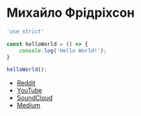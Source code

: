 # Михайло Фрідріхсон

```javascript
'use strict'

const helloWorld = () => {
	console.log('Hello World!');
}

helloWorld();
```

- [Reddit](https://www.reddit.com/ "The front page of the internet")
- [YouTube](https://www.youtube.com/ "Enjoy the videos and music you love, upload original content, and share it all with friends, family, and the world on YouTube")
- [SoundCloud](https://www.soundcloud.com/ "Listen to free music and podcasts on SoundCloud")
- [Medium](https://medium.com/ "A place to read and write big ideas and important stories")
